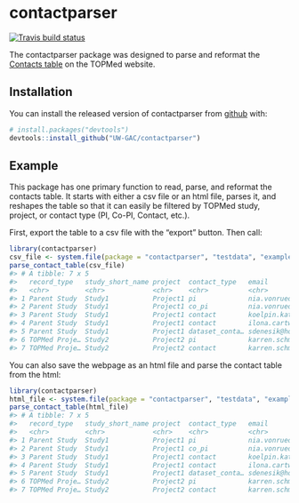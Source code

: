 
<!-- README.md is generated from README.Rmd. Please edit that file -->

# contactparser

<!-- badges: start -->

[![Travis build
status](https://travis-ci.org/UW-GAC/contactparser.svg?branch=master)](https://travis-ci.org/UW-GAC/contactparser)
<!-- badges: end -->

The contactparser package was designed to parse and reformat the
[Contacts table](https://www.nhlbiwgs.org/contact-filter) on the TOPMed
website.

## Installation

You can install the released version of contactparser from
[github](https://github.com/UW-GAC/contactparser) with:

``` r
# install.packages("devtools") 
devtools::install_github("UW-GAC/contactparser")
```

## Example

This package has one primary function to read, parse, and reformat the
contacts table. It starts with either a csv file or an html file, parses
it, and reshapes the table so that it can easily be filtered by TOPMed
study, project, or contact type (PI, Co-PI, Contact, etc.).

First, export the table to a csv file with the “export” button. Then
call:

``` r
library(contactparser)
csv_file <- system.file(package = "contactparser", "testdata", "example.csv")
parse_contact_table(csv_file)
#> # A tibble: 7 x 5
#>   record_type   study_short_name project  contact_type   email             
#>   <chr>         <chr>            <chr>    <chr>          <chr>             
#> 1 Parent Study  Study1           Project1 pi             nia.vonrueden@yah…
#> 2 Parent Study  Study1           Project1 co_pi          nia.vonrueden@yah…
#> 3 Parent Study  Study1           Project1 contact        koelpin.kathaleen…
#> 4 Parent Study  Study1           Project1 contact        ilona.cartwright@…
#> 5 Parent Study  Study1           Project1 dataset_conta… sdenesik@hotmail.…
#> 6 TOPMed Proje… Study2           Project2 pi             karren.schmeler@g…
#> 7 TOPMed Proje… Study2           Project2 contact        karren.schmeler@g…
```

You can also save the webpage as an html file and parse the contact
table from the html:

``` r
library(contactparser)
html_file <- system.file(package = "contactparser", "testdata", "example.html")
parse_contact_table(html_file)
#> # A tibble: 7 x 5
#>   record_type   study_short_name project  contact_type   email             
#>   <chr>         <chr>            <chr>    <chr>          <chr>             
#> 1 Parent Study  Study1           Project1 pi             nia.vonrueden@yah…
#> 2 Parent Study  Study1           Project1 co_pi          nia.vonrueden@yah…
#> 3 Parent Study  Study1           Project1 contact        koelpin.kathaleen…
#> 4 Parent Study  Study1           Project1 contact        ilona.cartwright@…
#> 5 Parent Study  Study1           Project1 dataset_conta… sdenesik@hotmail.…
#> 6 TOPMed Proje… Study2           Project2 pi             karren.schmeler@g…
#> 7 TOPMed Proje… Study2           Project2 contact        karren.schmeler@g…
```
